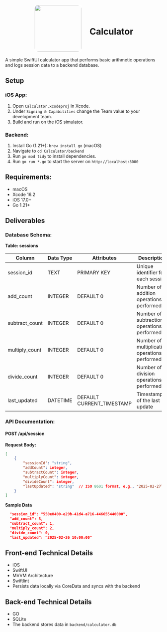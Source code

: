 <div align="center">
  <img src="https://raw.githubusercontent.com/Pearljam66/Calculator/31bc2d31db020d9ab031a3e43799d7beb084db0c/Calculator/Calculator/Assets.xcassets/AppIcon.appiconset/calculator_any.png" width="150" style="border: 3px solid white; border-radius: 15px; vertical-align: middle; margin-right: 20px;">
  <h1 style="display: inline-block; vertical-align: middle;">Calculator</h1>
</div>

A simple SwiftUI calculator app that performs basic arithmetic operations and logs session data to a backend database.

## Setup

### iOS App:
1. Open `Calculator.xcodeproj` in Xcode.
2. Under `Signing & Capabilities` change the Team value to your development team.
3. Build and run on the iOS simulator.

### Backend:
1. Install Go (1.21+): `brew install go` (macOS)
2. Navigate to `cd Calculator/backend`
3. Run `go mod tidy` to install dependencies.
5. Run `go run *.go` to start the server on `http://localhost:3000`

## Requirements:
- macOS
- Xcode 16.2
- iOS 17.0+
- Go 1.21+

## Deliverables

### Database Schema:

**Table:  sessions**

| Column          | Data Type | Attributes                | Description                                |
|-----------------|-----------|---------------------------|--------------------------------------------|
| session_id      | TEXT      | PRIMARY KEY               | Unique identifier for each session         |
| add_count       | INTEGER   | DEFAULT 0                 | Number of addition operations performed    |
| subtract_count  | INTEGER   | DEFAULT 0                 | Number of subtraction operations performed |
| multiply_count  | INTEGER   | DEFAULT 0                 | Number of multiplication operations performed |
| divide_count    | INTEGER   | DEFAULT 0                 | Number of division operations performed    |
| last_updated    | DATETIME  | DEFAULT CURRENT_TIMESTAMP | Timestamp of the last update               |

### API Documentation:

#### POST /api/session

**Request Body:**

```json
[
    {
        "sessionId": "string",
        "addCount": integer,
        "subtractCount": integer,
        "multiplyCount": integer,
        "divideCount": integer,
        "lastUpdated": "string"  // ISO 8601 format, e.g., "2025-02-27T12:00:00Z"
    }
]
```

**Sample Data**

``` json
  "session_id": "550e8400-e29b-41d4-a716-446655440000",
  "add_count": 3,
  "subtract_count": 1,
  "multiply_count": 2,
  "divide_count": 0,
  "last_updated": "2025-02-26 10:00:00"
```

## Front-end Technical Details
- iOS
- SwiftUI
- MVVM Architecture
- Swiftlint
- Persists data locally via CoreData and syncs with the backend

## Back-end Technical Details
- GO
- SQLite
- The backend stores data in `backend/calculator.db`




